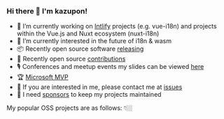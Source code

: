 ### Hi there 👋 I'm kazupon!

- 🏃 I’m currently working on [Intlify](https://github.com/orgs/intlify/projects/1) projects (e.g. vue-i18n) and projects within the Vue.js and Nuxt ecosystem (nuxt-i18n)
- 🌱 I’m currently interested in the future of i18n & wasm
- 📦 Recently open source software [releasing](https://releases.kazupon.dev/)
- 🫶 Recently open source [contributions](https://contributions.kazupon.dev/)
- 🎙 Conferences and meetup events my slides can be viewed [here](https://speakerdeck.com/kazupon/)
- 🏆 [Microsoft MVP](https://mvp.microsoft.com/en-us/PublicProfile/5003668?fullName=Kazuya%20%20Kawaguchi)
- 💬 If you are interested in me, please contact me at [issues](https://github.com/kazupon/kazupon/issues/new?template=ama-template.md&title=hello!%20kazupon!)
- 💖 I need [sponsors](https://github.com/sponsors/kazupon) to keep my projects maintained

My popular OSS projects are as follows: 👇🏼
